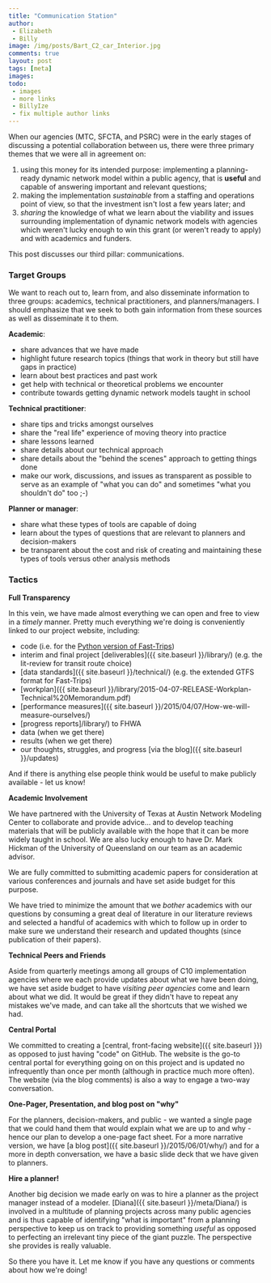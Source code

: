 ```yaml
---
title: "Communication Station"
author:
 - Elizabeth
 - Billy
image: /img/posts/Bart_C2_car_Interior.jpg
comments: true
layout: post
tags: [meta]
images:
todo:
 - images
 - more links
 - BillyIze
 - fix multiple author links
---
```


When our agencies (MTC, SFCTA, and PSRC) were in the early stages of discussing a potential 
collaboration between us, there were three primary themes that we were all in agreement on:

1. using this money for its intended purpose: implementing a planning-ready dynamic network 
model within a public agency, that is **useful** and capable of answering important and
relevant questions;
2. making the implementation *sustainable* from a staffing and operations point of view, so 
that the investment isn't lost a few years later; and 
3. *sharing* the knowledge of what we learn about the viability and issues surrounding implementation of dynamic network models with agencies which weren't lucky enough to win this grant (or weren't ready to apply) and with academics and funders.
 
This post discusses our third pillar: communications.

### Target Groups

We want to reach out to, learn from, and also disseminate information to three groups:
academics, technical practitioners, and planners/managers. I should emphasize that we seek to 
both gain information from these sources as well as disseminate it to them.

<!--break-->

**Academic**:

- share advances that we have made
- highlight future research topics (things that work in theory but still have gaps in practice)
- learn about best practices and past work
- get help with technical or theoretical problems we encounter
- contribute towards getting dynamic network models taught in school

**Technical practitioner**: 

- share tips and tricks amongst ourselves
- share the "real life" experience of moving theory into practice
- share lessons learned
- share details about our technical approach
- share details about the "behind the scenes" approach to getting things done
- make our work, discussions, and issues as transparent as possible to serve as an
example of "what you can do" and sometimes "what you shouldn't do" too ;-)

**Planner or manager**:

- share what these types of tools are capable of doing
- learn about the types of questions that are relevant to planners and decision-makers
- be transparent about the cost and risk of creating and maintaining these types of tools versus
other analysis methods

### Tactics

**Full Transparency**

In this vein, we have made almost everything we can open and free to view in a *timely* manner. Pretty much everything we're doing is conveniently linked to our project website, including:

- code (i.e. for the [Python version of Fast-Trips](https://github.com/MetropolitanTransportationCommission/fast-trips))
- interim and final project [deliverables]({{ site.baseurl }}/library/) (e.g. the lit-review for transit route choice)
- [data standards]({{ site.baseurl }}/technical/) (e.g. the extended GTFS format for Fast-Trips)
- [workplan]({{ site.baseurl }}/library/2015-04-07-RELEASE-Workplan-Technical%20Memorandum.pdf)
- [performance measures]({{ site.baseurl }}/2015/04/07/How-we-will-measure-ourselves/)
- [progress reports]/library/) to FHWA
- data (when we get there)
- results (when we get there)
- our thoughts, struggles, and progress [via the blog]({{ site.baseurl }}/updates)

And if there is anything else people think would be useful to make publicly available - let us know!

**Academic Involvement**

We have partnered with the University of Texas at Austin Network Modeling Center to collaborate
and provide advice... and to develop teaching materials that will be publicly available with the 
hope that it can be more widely taught in school. We are also lucky enough to have Dr. Mark
Hickman of the University of Queensland on our team as an academic advisor.

We are fully committed to submitting academic papers for consideration at various
conferences and journals and have set aside budget for this purpose.

We have tried to minimize the amount that we *bother* academics with our questions by 
consuming a great deal of literature in our literature reviews and selected a handful of 
academics with which to follow up in order to make sure we understand their research and 
updated thoughts (since publication of their papers).  

**Technical Peers and Friends**

Aside from quarterly meetings among all groups of C10 implementation agencies where we
each provide updates about what we have been doing, we have set aside budget to have 
*visiting peer agencies* come and learn about what we did. It would be great if they didn't 
have to repeat any mistakes we've made, and can take all the shortcuts that we wished we had.

**Central Portal**

We committed to creating a [central, front-facing website]({{ site.baseurl }}) as opposed 
to just having "code" on GitHub. The website is the go-to central portal for everything 
going on on this project and is updated no infrequently than once per month (although in 
practice much more often). The website (via the blog comments) is also a way to engage 
a two-way conversation.

**One-Pager, Presentation, and blog post on "why"**

For the planners, decision-makers, and public - we wanted a single page that we could hand
them that would explain what we are up to and why - hence our plan to develop a one-page 
fact sheet. For a more narrative version, we have [a blog post]({{ site.baseurl }}/2015/06/01/why/)
and for a more in depth conversation, we have a basic slide deck that we have given to planners.

**Hire a planner!**

Another big decision we made early on was to hire a planner as the project manager instead of a modeler.
[Diana]({{ site.baseurl }}/meta/Diana/) is involved in a multitude 
of planning projects across many public agencies and is thus capable of identifying "what
is important" from a planning perspective to keep us on track to providing something 
*useful* as opposed to perfecting an irrelevant tiny piece of the giant puzzle. The perspective she provides is really valuable.

So there you have it. Let me know if you have any questions or comments about how we're doing!
